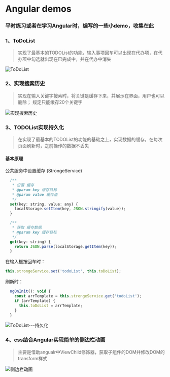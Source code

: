 # Angular demos
### 平时练习或者在学习Angular时，编写的一些小demo，收集在此

### 1、ToDoList

> 实现了最基本的TODOList的功能，输入事项回车可以出现在代办项，在代办项中勾选就出现在已完成中，并在代办中消失

<img src="https://pic4.zhimg.com/80/v2-8d87ec61dcbab38487264c35c5c74fc9_720w.png" alt="ToDoList"  />

### 2、实现搜索历史

> 实现在输入关键字搜索时，将关键是缓存下来，并展示在界面，用户也可以删除；
>规定只能缓存20个关键字

<img src="https://pic3.zhimg.com/80/v2-e0d499c0d88967b96af684e3fffe9df1_720w.png" alt="实现搜索历史"  />

### 3、TODOList实现持久化

> 在实现了最基本的TODOList的功能的基础之上，实现数据的缓存，在每次页面刷新时，之前操作的数据不丢失

#### 基本原理
公共服务中设置缓存 (StrongeService)
~~~javascript
  /**
   * 设置 缓存
   * @param key 缓存目标
   * @param value 缓存值
   */
  set(key: string, value: any) {
    localStorage.setItem(key, JSON.stringify(value));
  }

  /**
   * 获取 缓存数据
   * @param key 缓存目标
   */
  get(key: string) {
    return JSON.parse(localStorage.getItem(key));
  }
~~~

在输入框按回车时：
~~~javascript
this.strongeService.set('todoList', this.toDoList);
~~~

刷新时：
~~~javascript
  ngOnInit(): void {
    const arrTemplate = this.strongeService.get('todoList');
    if (arrTemplate) {
      this.toDoList = arrTemplate;
    }
  }
~~~

<img src="https://pic4.zhimg.com/80/v2-052465185dc1fc0ba6ae5fd19f9ba62c_720w.png" alt="ToDoList---持久化"  />

### 4、css结合Angular实现简单的侧边栏动画
 > 主要是借助angualr中ViewChild修饰器，获取子组件的DOM并修改DOM的transform样式

<img src="https://pic1.zhimg.com/80/v2-28c367af14014a368fa1ddaa41ca52d2_720w.gif" alt="侧边栏动画"  />
